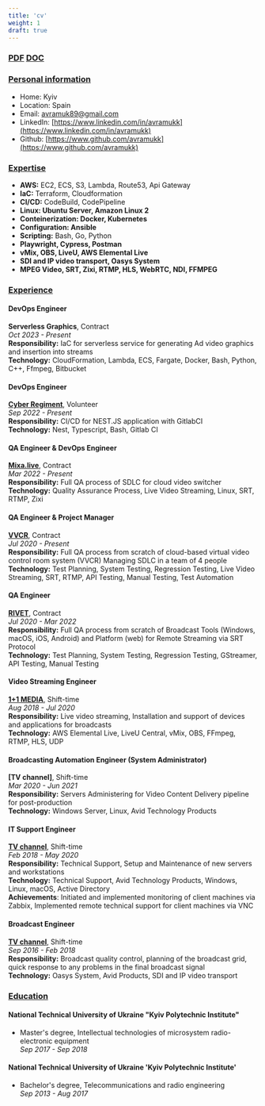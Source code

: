 ```yaml
---
title: 'cv'
weight: 1
draft: true
---
```


### [PDF](/mykola_avramuk_cv.pdf) [DOC](/mykola_avramuk_cv.docx)

### [Personal information](#personal-information)
- Home: Kyiv
- Location: Spain
- Email: [avramuk89@gmail.com](mailto:avramuk89@gmail.com)
- LinkedIn: [https://www.linkedin.com/in/avramukk](https://www.linkedin.com/in/avramukk)
- Github: [https://www.github.com/avramukk](https://www.github.com/avramukk)

### [Expertise](#expertise)
- **AWS:** EC2, ECS, S3, Lambda, Route53, Api Gateway 
- **IaC:** Terraform, Cloudformation 
- **CI/CD:** CodeBuild, CodePipeline 
- **Linux: Ubuntu Server, Amazon Linux 2** 
- **Conteinerization: Docker, Kubernetes** 
- **Configuration: Ansible** 
- **Scripting:** Bash, Go, Python 
- **Playwright, Cypress, Postman** 
- **vMix, OBS, LiveU, AWS Elemental Live**
- **SDI and IP video transport, Oasys System**
- **MPEG Video, SRT, Zixi, RTMP, HLS, WebRTC, NDI, FFMPEG**

### [Experience](#experience)
#### DevOps Engineer
**Serverless Graphics**, Contract  
*Oct 2023 - Present*  
**Responsibility:** IaC for serverless service for generating Ad video graphics and insertion into streams  
**Technology:** CloudFormation, Lambda, ECS, Fargate, Docker, Bash, Python, C++, Ffmpeg, Bitbucket

#### DevOps Engineer
**[Cyber Regiment](https://www.cyber-regiment.com.ua)**, Volunteer  
*Sep 2022 - Present*  
**Responsibility:** CI/CD for NEST.JS application with GitlabCI  
**Technology:** Nest, Typescript, Bash, Gitlab CI

#### QA Engineer & DevOps Engineer
**[Mixa.live](https://mixa.live)**, Contract  
*Mar 2022 - Present*  
**Responsibility:** Full QA process of SDLC for cloud video switcher  
**Technology:** Quality Assurance Process, Live Video Streaming, Linux, SRT, RTMP, Zixi

#### QA Engineer & Project Manager
**[VVCR](https://vvcr.tv)**, Contract  
*Jul 2020 - Present*  
**Responsibility:** Full QA process from scratch of cloud-based virtual video control room system (VVCR)
Managing SDLC in a team of 4 people  
**Technology:** Test Planning, System Testing, Regression Testing, Live Video Streaming, SRT, RTMP, API Testing, Manual Testing, Test Automation

#### QA Engineer
**[RIVET](https://rivet.stream)**, Contract  
*Jul 2020 - Mar 2022*  
**Responsibility:** Full QA process from scratch of Broadcast Tools (Windows, macOS, iOS, Android) and Platform (web) for Remote Streaming via SRT Protocol  
**Technology:** Test Planning, System Testing, Regression Testing, GStreamer, API Testing, Manual Testing

#### Video Streaming Engineer
**[1+1 MEDIA](https://media.1plus1.ua)**, Shift-time  
*Aug 2018 - Jul 2020*  
**Responsibility:** Live video streaming, Installation and support of devices and applications for broadcasts  
**Technology:** AWS Elemental Live, LiveU Central, vMix, OBS, FFmpeg, RTMP, HLS, UDP

#### Broadcasting Automation Engineer (System Administrator)
**[TV channel]**, Shift-time  
*Mar 2020 - Jun 2021*  
**Responsibility:** Servers Administering for Video Content Delivery pipeline for post-production  
**Technology:** Windows Server, Linux, Avid Technology Products  

#### IT Support Engineer
**[TV channel]()**, Shift-time  
*Feb 2018 - May 2020*  
**Responsibility:** Technical Support, Setup and Maintenance of new servers and workstations  
**Technology:** Technical Support, Avid Technology Products, Windows, Linux, macOS, Active Directory  
**Achievements**: Initiated and implemented monitoring of client machines via Zabbix, Implemented remote technical support for client machines via VNC

#### Broadcast Engineer
**[TV channel]()**, Shift-time  
*Sep 2016 - Feb 2018*  
**Responsibility:** Broadcast quality control, planning of the broadcast grid, quick response to any problems in the final broadcast signal  
**Technology:** Oasys System, Avid Products, SDI and IP video transport

### [Education](#education)
#### National Technical University of Ukraine "Kyiv Polytechnic Institute"
- Master's degree, Intellectual technologies of microsystem radio-electronic equipment  
*Sep 2017 - Sep 2018*

#### National Technical University of Ukraine 'Kyiv Polytechnic Institute'
- Bachelor's degree, Telecommunications and radio engineering  
*Sep 2013 - Aug 2017*
